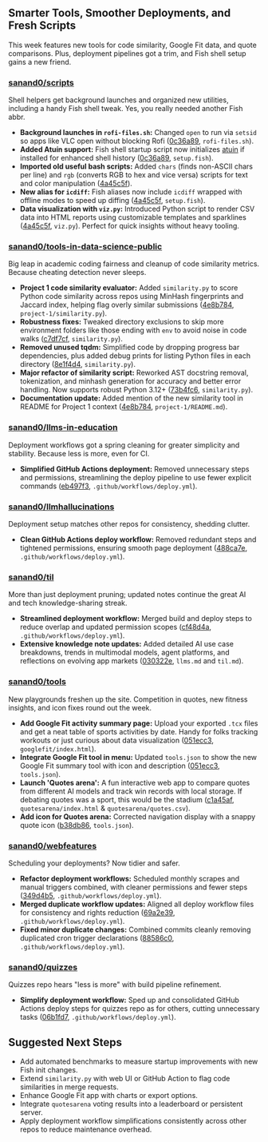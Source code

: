 ## Smarter Tools, Smoother Deployments, and Fresh Scripts

This week features new tools for code similarity, Google Fit data, and quote comparisons. Plus, deployment pipelines got a trim, and Fish shell setup gains a new friend.

### [sanand0/scripts](https://github.com/sanand0/scripts)

Shell helpers get background launches and organized new utilities, including a handy Fish shell tweak. Yes, you really needed another Fish abbr.

- **Background launches in `rofi-files.sh`:** Changed `open` to run via `setsid` so apps like VLC open without blocking Rofi ([0c36a89](https://github.com/sanand0/scripts/commit/0c36a895d63baa812e821dd75ea0ed7bcbf926a5), `rofi-files.sh`).
- **Added Atuín support:** Fish shell startup script now initializes [atuin](https://atuin.sh) if installed for enhanced shell history ([0c36a89](https://github.com/sanand0/scripts/commit/0c36a895d63baa812e821dd75ea0ed7bcbf926a5), `setup.fish`).
- **Imported old useful bash scripts:** Added `chars` (finds non-ASCII chars per line) and `rgb` (converts RGB to hex and vice versa) scripts for text and color manipulation ([4a45c5f](https://github.com/sanand0/scripts/commit/4a45c5f89943e23e5f0bd04b391d86bff8d81bd8)).
- **New alias for `icdiff`:** Fish aliases now include `icdiff` wrapped with offline modes to speed up diffing ([4a45c5f](https://github.com/sanand0/scripts/commit/4a45c5f89943e23e5f0bd04b391d86bff8d81bd8), `setup.fish`).
- **Data visualization with `viz.py`:** Introduced Python script to render CSV data into HTML reports using customizable templates and sparklines ([4a45c5f](https://github.com/sanand0/scripts/commit/4a45c5f89943e23e5f0bd04b391d86bff8d81bd8), `viz.py`). Perfect for quick insights without heavy tooling.

### [sanand0/tools-in-data-science-public](https://github.com/sanand0/tools-in-data-science-public)

Big leap in academic coding fairness and cleanup of code similarity metrics. Because cheating detection never sleeps.

- **Project 1 code similarity evaluator:** Added `similarity.py` to score Python code similarity across repos using MinHash fingerprints and Jaccard index, helping flag overly similar submissions ([4e8b784](https://github.com/sanand0/tools-in-data-science-public/commit/4e8b7846d7c80aaa4b31f74ed9f1cc7203ece56a), `project-1/similarity.py`).
- **Robustness fixes:** Tweaked directory exclusions to skip more environment folders like those ending with `env` to avoid noise in code walks ([c7df7cf](https://github.com/sanand0/tools-in-data-science-public/commit/c7df7cfe040ca4f7b2be58758dd1be63dac66508), `similarity.py`).
- **Removed unused tqdm:** Simplified code by dropping progress bar dependencies, plus added debug prints for listing Python files in each directory ([8e1f4d4](https://github.com/sanand0/tools-in-data-science-public/commit/8e1f4d4cb92033070c9d4ccd2d2007f423019314), `similarity.py`).
- **Major refactor of similarity script:** Reworked AST docstring removal, tokenization, and minhash generation for accuracy and better error handling. Now supports robust Python 3.12+ ([73b4fc6](https://github.com/sanand0/tools-in-data-science-public/commit/73b4fc6d05acfdc5ea99128f215b56227cbaaea2), `similarity.py`).
- **Documentation update:** Added mention of the new similarity tool in README for Project 1 context ([4e8b784](https://github.com/sanand0/tools-in-data-science-public/commit/4e8b7846d7c80aaa4b31f74ed9f1cc7203ece56a), `project-1/README.md`).

### [sanand0/llms-in-education](https://github.com/sanand0/llms-in-education)

Deployment workflows got a spring cleaning for greater simplicity and stability. Because less is more, even for CI.

- **Simplified GitHub Actions deployment:** Removed unnecessary steps and permissions, streamlining the deploy pipeline to use fewer explicit commands ([eb497f3](https://github.com/sanand0/llms-in-education/commit/eb497f3d03eca13e4104cdceb44d66fa00cfad11), `.github/workflows/deploy.yml`).

### [sanand0/llmhallucinations](https://github.com/sanand0/llmhallucinations)

Deployment setup matches other repos for consistency, shedding clutter.

- **Clean GitHub Actions deploy workflow:** Removed redundant steps and tightened permissions, ensuring smooth page deployment ([488ca7e](https://github.com/sanand0/llmhallucinations/commit/488ca7e80f3482b52c00b03894215075f2396a28), `.github/workflows/deploy.yml`).

### [sanand0/til](https://github.com/sanand0/til)

More than just deployment pruning; updated notes continue the great AI and tech knowledge-sharing streak.

- **Streamlined deployment workflow:** Merged build and deploy steps to reduce overlap and updated permission scopes ([cf48d4a](https://github.com/sanand0/til/commit/cf48d4a26aacae850a1bbdc77139f3adef9487a1), `.github/workflows/deploy.yml`).
- **Extensive knowledge note updates:** Added detailed AI use case breakdowns, trends in multimodal models, agent platforms, and reflections on evolving app markets ([030322e](https://github.com/sanand0/til/commit/030322e67ccfec7aa81ad4187bb361dd22de7626), `llms.md` and `til.md`).

### [sanand0/tools](https://github.com/sanand0/tools)

New playgrounds freshen up the site. Competition in quotes, new fitness insights, and icon fixes round out the week.

- **Add Google Fit activity summary page:** Upload your exported `.tcx` files and get a neat table of sports activities by date. Handy for folks tracking workouts or just curious about data visualization ([051ecc3](https://github.com/sanand0/tools/commit/051ecc33e084fc48ec6bfa43c1305b32c1ca3e55), `googlefit/index.html`).
- **Integrate Google Fit tool in menu:** Updated `tools.json` to show the new Google Fit summary tool with icon and description ([051ecc3](https://github.com/sanand0/tools/commit/051ecc33e084fc48ec6bfa43c1305b32c1ca3e55), `tools.json`).
- **Launch 'Quotes arena':** A fun interactive web app to compare quotes from different AI models and track win records with local storage. If debating quotes was a sport, this would be the stadium ([c1a45af](https://github.com/sanand0/tools/commit/c1a45af61aad94ed5b2cd8bb8f969f3e7d38c4fe), `quotesarena/index.html` & `quotesarena/quotes.csv`).
- **Add icon for Quotes arena:** Corrected navigation display with a snappy quote icon ([b38db86](https://github.com/sanand0/tools/commit/b38db8643b048c401bf90aafa1b28752a1ca4d65), `tools.json`).

### [sanand0/webfeatures](https://github.com/sanand0/webfeatures)

Scheduling your deployments? Now tidier and safer.

- **Refactor deployment workflows:** Scheduled monthly scrapes and manual triggers combined, with cleaner permissions and fewer steps ([349d4b5](https://github.com/sanand0/webfeatures/commit/349d4b5b9016bab7624699ba090baa7be6c8d06d), `.github/workflows/deploy.yml`).
- **Merged duplicate workflow updates:** Aligned all deploy workflow files for consistency and rights reduction ([69a2e39](https://github.com/sanand0/webfeatures/commit/69a2e393eb307921fbdccc4d62c058bb4ac39472), `.github/workflows/deploy.yml`).
- **Fixed minor duplicate changes:** Combined commits cleanly removing duplicated cron trigger declarations ([88586c0](https://github.com/sanand0/webfeatures/commit/88586c089b6f157bc5edc226779b87ae634a3962), `.github/workflows/deploy.yml`).

### [sanand0/quizzes](https://github.com/sanand0/quizzes)

Quizzes repo hears "less is more" with build pipeline refinement.

- **Simplify deployment workflow:** Sped up and consolidated GitHub Actions deploy steps for quizzes repo as for others, cutting unnecessary tasks ([06b1fd7](https://github.com/sanand0/quizzes/commit/06b1fd79a689dacf95927f3d13319a5e47e5d4be), `.github/workflows/deploy.yml`).

## Suggested Next Steps

- Add automated benchmarks to measure startup improvements with new Fish init changes.
- Extend `similarity.py` with web UI or GitHub Action to flag code similarities in merge requests.
- Enhance Google Fit app with charts or export options.
- Integrate `quotesarena` voting results into a leaderboard or persistent server.
- Apply deployment workflow simplifications consistently across other repos to reduce maintenance overhead.
